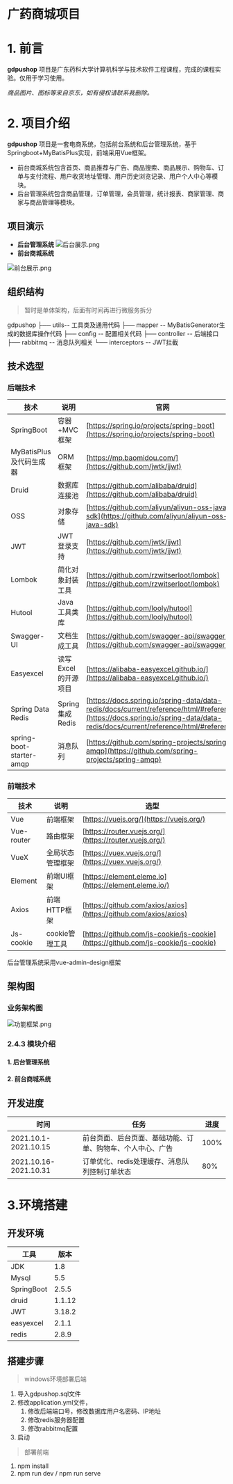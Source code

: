 # 广药商城项目

# 1. 前言

**gdpushop** 项目是广东药科大学计算机科学与技术软件工程课程，完成的课程实验。仅用于学习使用。

*商品图片、图标等来自京东，如有侵权请联系我删除。*

# 2. 项目介绍

**gdpushop** 项目是一套电商系统，包括前台系统和后台管理系统，基于Springboot+MyBatisPlus实现，前端采用Vue框架。

* 前台商城系统包含首页、商品推荐与广告、商品搜索、商品展示、购物车、订单与支付流程、用户收货地址管理、用户历史浏览记录、用户个人中心等模块。
* 后台管理系统包含商品管理，订单管理，会员管理，统计报表、商家管理、商家与商品管理等模块。

## 项目演示

* **后台管理系统**
  ![后台展示.png](assets/后台展示-20211018152941-sibq865.png)
* **前台商城系统**

![前台展示.png](assets/前台展示-20211018152623-osfeo0f.png)

## 组织结构

> 暂时是单体架构，后面有时间再进行微服务拆分
>

gdpushop
├── utils-- 工具类及通用代码
├── mapper -- MyBatisGenerator生成的数据库操作代码
├── config -- 配置相关代码
├── controller -- 后端接口
├── rabbitmq -- 消息队列相关
└── interceptors -- JWT拦截

## 技术选型

### 后端技术

| 技术                     | 说明                | 官网                                                                                                                                                                         |
| ------------------------ | ------------------- | ---------------------------------------------------------------------------------------------------------------------------------------------------------------------------- |
| SpringBoot               | 容器+MVC框架        | [https://spring.io/projects/spring-boot](https://spring.io/projects/spring-boot)                                                                                             |
| MyBatisPlus及代码生成器<br />  | ORM框架<br />             | [https://mp.baomidou.com/](https://github.com/jwtk/jjwt)<br />                                                                                                                     |
| Druid                    | 数据库连接池        | [https://github.com/alibaba/druid](https://github.com/alibaba/druid)                                                                                                         |
| OSS                      | 对象存储            | [https://github.com/aliyun/aliyun-oss-java-sdk](https://github.com/aliyun/aliyun-oss-java-sdk)                                                                               |
| JWT                      | JWT登录支持         | [https://github.com/jwtk/jjwt](https://github.com/jwtk/jjwt)                                                                                                                 |
| Lombok                   | 简化对象封装工具    | [https://github.com/rzwitserloot/lombok](https://github.com/rzwitserloot/lombok)                                                                                             |
| Hutool                   | Java工具类库        | [https://github.com/looly/hutool](https://github.com/looly/hutool)                                                                                                           |
| Swagger-UI<br />               | 文档生成工具        | [https://github.com/swagger-api/swagger-ui](https://github.com/swagger-api/swagger-ui)                                                                                       |
| Easyexcel<br />                | 读写Excel的开源项目 | [https://alibaba-easyexcel.github.io/](https://alibaba-easyexcel.github.io/)                                                                                                 |
| Spring Data Redis        | Spring集成Redis     | [https://docs.spring.io/spring-data/data-redis/docs/current/reference/html/#reference](https://docs.spring.io/spring-data/data-redis/docs/current/reference/html/#reference) |
| spring-boot-starter-amqp | 消息队列            | [https://github.com/spring-projects/spring-amqp](https://github.com/spring-projects/spring-amqp)                                                                             |

### 前端技术

| 技术       | 说明             | 选型                                                                             |
| ---------- | ---------------- | -------------------------------------------------------------------------------- |
| Vue        | 前端框架         | [https://vuejs.org/](https://vuejs.org/)                                         |
| Vue-router | 路由框架         | [https://router.vuejs.org/](https://router.vuejs.org/)                           |
| VueX       | 全局状态管理框架 | [https://vuex.vuejs.org/](https://vuex.vuejs.org/)                               |
| Element    | 前端UI框架       | [https://element.eleme.io](https://element.eleme.io/)                            |
| Axios      | 前端HTTP框架     | [https://github.com/axios/axios](https://github.com/axios/axios)                 |
| Js-cookie  | cookie管理工具   | [https://github.com/js-cookie/js-cookie](https://github.com/js-cookie/js-cookie) |

后台管理系统采用vue-admin-design框架

## 架构图

### 业务架构图

![功能框架.png](assets/功能框架-20211025120624-4zsqwbe.png)

### 2.4.3 模块介绍

#### 1. 后台管理系统

#### 2. 前台商城系统

## 开发进度

| 时间                  | 任务                                                       | 进度 |
| --------------------- | ---------------------------------------------------------- | ---- |
| 2021.10.1-2021.10.15  | 前台页面、后台页面、基础功能、订单、购物车、个人中心、广告 | 100% |
| 2021.10.16-2021.10.31 | 订单优化、redis处理缓存、消息队列控制订单状态              | 80%  |

# 3.环境搭建

## 开发环境

| 工具       | 版本   |
| ---------- | ------ |
| JDK        | 1.8    |
| Mysql      | 5.5    |
| SpringBoot | 2.5.5  |
| druid      | 1.1.12 |
| JWT        | 3.18.2 |
| easyexcel  | 2.1.1  |
| redis      | 2.8.9  |

## 搭建步骤

> windows环境部署后端
>

1. 导入gdpushop.sql文件
2. 修改application.yml文件，
   1. 修改后端端口号，修改数据库用户名密码、IP地址
   2. 修改redis服务器配置
   3. 修改rabbitmq配置
3. 启动

> 部署前端
>

1. npm install
2. npm run dev / npm run serve
